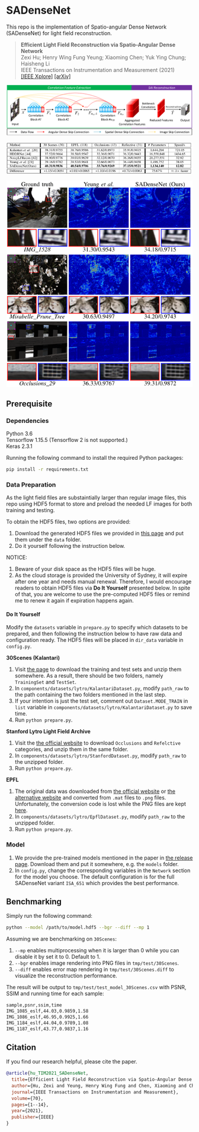 # SADenseNet
This repo is the implementation of Spatio-angular Dense Network (SADenseNet) for light field reconstruction.
> **Efficient Light Field Reconstruction via Spatio-Angular Dense Network**   
> Zexi Hu; Henry Wing Fung Yeung; Xiaoming Chen; Yuk Ying Chung; Haisheng Li   
> IEEE Transactions on Instrumentation and Measurement (2021)   
> [[IEEE Xplore]](https://ieeexplore.ieee.org/document/9497073)  [[arXiv]](https://arxiv.org/abs/2108.03635)

![SADenseNet](assets/images/SADenseNet.png "SADenseNet")

![Performance Table](assets/images/PerformanceTable.png "Performance Table")

![Performance Figure](assets/images/PerformanceFig.png "Performance Figure")

## Prerequisite
### Dependencies

Python 3.6   
Tensorflow 1.15.5 (Tensorflow 2 is not supported.)   
Keras 2.3.1

Running the following command to install the required Python packages:

```bash
pip install -r requirements.txt
```


### Data Preparation

As the light field files are substaintially larger than regular image files, this repo using HDF5 format to store and preload the needed LF images for both training and testing.

To obtain the HDF5 files, two options are provided:

1. Download the generated HDF5 files we provided in [this page](https://unisydneyedu-my.sharepoint.com/:f:/g/personal/zehu6197_uni_sydney_edu_au/Ej2faHBEGV9BtGbOpZuBZV4BKh34A2IoR9nQVbArXs4SDw?e=RsyOan) and put them under the `data` folder.
2. Do it yourself following the instruction below.

NOTICE: 
1. Beware of your disk space as the HDF5 files will be huge.
2. As the cloud storage is provided the University of Sydney, it will expire after one year and needs manual renewal. Therefore, I would encourage readers to obtain HDF5 files via **Do It Yourself** presented below. In spite of that, you are welcome to use the pre-computed HDF5 files or remind me to renew it again if expiration happens again.

#### Do It Yourself

Modify the `datasets` variable in `prepare.py` to specify which datasets to be prepared, and then following the instruction below to have raw data and configuration ready. The HDF5 files will be placed in `dir_data` variable in `config.py`.

**30Scenes (Kalantari)**

1. Visit [the page](https://cseweb.ucsd.edu/~viscomp/projects/LF/papers/SIGASIA16/) to download the training and test sets and unzip them somewhere. As a result, there should be two folders, namely `TrainingSet` and `TestSet`.
2. In `components/datasets/lytro/KalantariDataset.py`, modify `path_raw` to the path containing the two folders mentioned in the last step.
3. If your intention is just the test set, comment out `Dataset.MODE_TRAIN` in `list` variable in `components/datasets/lytro/KalantariDataset.py` to save time.
4. Run `python prepare.py`.


**Stanford Lytro Light Field Archive** 

1. Visit the [the official website](http://lightfields.stanford.edu/LF2016.html) to download `Occlusions` and `Refelctive` categories, and unzip them in the same folder.
2. In `components/datasets/lytro/StanfordDataset.py`, modify `path_raw` to the unzipped folder.
3. Run `python prepare.py`.


**EPFL**

1. The original data was downloaded from [the official website](https://www.epfl.ch/labs/mmspg/downloads/epfl-light-field-image-dataset/) or [the alternative website](http://plenodb.jpeg.org/lf/epfl/) and converted from `.mat` files to `.png` files. Unfortunately, the conversion code is lost while the PNG files are kept [here](https://unisydneyedu-my.sharepoint.com/:f:/g/personal/zehu6197_uni_sydney_edu_au/EqilAgnij_tItRBhuropfVUBpHcKXJ0e1Ucl9JhtgN3xyg).
2. In `components/datasets/lytro/EpflDataset.py`, modify `path_raw` to the unzipped folder.
3. Run `python prepare.py`.

### Model

1. We provide the pre-trained models mentioned in the paper in [the release page](https://github.com/huzexi/SADenseNet/releases). Download them and put it somewhere, e.g. the `models` folder.
2. In `config.py`, change the corresponding variables in the `Network` section for the model you choose. The default configuration is for the full SADenseNet variant `ISA_651` which provides the best performance.

## Benchmarking

Simply run the following command:

```bash
python --model /path/to/model.hdf5 --bgr --diff --mp 1
```

Assuming we are benchmarking on `30Scenes`:

1. `--mp` enables multiprocessing when it is larger than 0 while you can disable it by set it to 0. Default to 1.
2. `--bgr` enables image rendering into PNG files in `tmp/test/30Scenes`.
3. `--diff` enables error map rendering in `tmp/test/30Scenes.diff` to visualize the reconstruction performance.

The result will be output to `tmp/test/test_model_30Scenes.csv` with PSNR, SSIM and running time for each sample:

```csv
sample,psnr,ssim,time
IMG_1085_eslf,44.03,0.9859,1.58
IMG_1086_eslf,46.95,0.9925,1.66
IMG_1184_eslf,44.04,0.9789,1.08
IMG_1187_eslf,43.77,0.9837,1.16
```

## Citation

If you find our research helpful, please cite the paper.

```bib
@article{hu_TIM2021_SADenseNet,
  title={Efficient Light Field Reconstruction via Spatio-Angular Dense Network},
  author={Hu, Zexi and Yeung, Henry Wing Fung and Chen, Xiaoming and Chung, Yuk Ying and Li, Haisheng},
  journal={IEEE Transactions on Instrumentation and Measurement},
  volume={70},
  pages={1--14},
  year={2021},
  publisher={IEEE}
}
```
